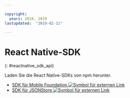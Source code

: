 ```yaml
---

copyright:
  years: 2018, 2019
lastupdated:  "2019-02-11"

---
```


#	React Native-SDK
{: #reactnative_sdk_api}

Laden Sie die React Native-SDKs von npm herunter.

* [SDK für Mobile Foundation ![Symbol für externen Link](../../icons/launch-glyph.svg "Symbol für externen Link")](https://www.npmjs.com/package/react-native-ibm-mobilefirst)
* [SDK für JSONStore ![Symbol für externen Link](../../icons/launch-glyph.svg "Symbol für externen Link")](https://www.npmjs.com/package/react-native-mobilefirst-jsonstore)

